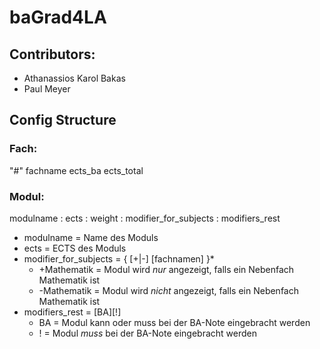 # baGrad4LA

## Contributors: 
* Athanassios Karol Bakas
* Paul Meyer

## Config Structure
### Fach:
"#" fachname ects_ba ects_total

### Modul:
modulname : ects : weight : modifier_for_subjects : modifiers_rest
* modulname = Name des Moduls
* ects = ECTS des Moduls
* modifier_for_subjects = { \[+|-\] \[fachnamen\] }* 
  * +Mathematik = Modul wird *nur* angezeigt, falls ein Nebenfach Mathematik ist
  * -Mathematik = Modul wird *nicht* angezeigt, falls ein Nebenfach Mathematik ist
* modifiers_rest = \[BA\]\[!\]
  * BA = Modul kann oder muss bei der BA-Note eingebracht werden
  * ! = Modul *muss* bei der BA-Note eingebracht werden
